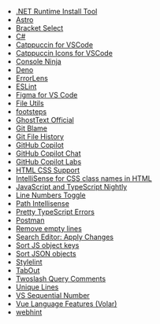 <ul>
  <li><a href="https://marketplace.visualstudio.com/items?itemName=ms-dotnettools.vscode-dotnet-runtime">.NET Runtime Install Tool</a></li>
  <li><a href="https://marketplace.visualstudio.com/items?itemName=astro-build.astro-vscode">Astro</a></li>
  <li><a href="https://marketplace.visualstudio.com/items?itemName=chunsen.bracket-select">Bracket Select</a></li>
  <li><a href="https://marketplace.visualstudio.com/items?itemName=ms-dotnettools.csharp">C#</a></li>
  <li><a href="https://marketplace.visualstudio.com/items?itemName=Catppuccin.catppuccin-vsc">Catppuccin for VSCode</a></li>
  <li><a href="https://marketplace.visualstudio.com/items?itemName=Catppuccin.catppuccin-vsc-icons">Catppuccin Icons for VSCode</a></li>
  <li><a href="https://marketplace.visualstudio.com/items?itemName=WallabyJs.console-ninja">Console Ninja</a></li>
  <li><a href="https://marketplace.visualstudio.com/items?itemName=denoland.vscode-deno">Deno</a></li>
  <li><a href="https://marketplace.visualstudio.com/items?itemName=usernamehw.errorlens">ErrorLens</a></li>
  <li><a href="https://marketplace.visualstudio.com/items?itemName=dbaeumer.vscode-eslint">ESLint</a></li>
  <li><a href="https://marketplace.visualstudio.com/items?itemName=figma.figma-vscode-extension">Figma for VS Code</a></li>
  <li><a href="https://marketplace.visualstudio.com/items?itemName=sleistner.vscode-fileutils">File Utils</a></li>
  <li><a href="https://marketplace.visualstudio.com/items?itemName=Wattenberger.footsteps">footsteps</a></li>
  <li><a href="https://marketplace.visualstudio.com/items?itemName=fregante.ghost-text">GhostText Official</a></li>
  <li><a href="https://marketplace.visualstudio.com/items?itemName=waderyan.gitblame">Git Blame</a></li>
  <li><a href="https://marketplace.visualstudio.com/items?itemName=pomber.git-file-history">Git File History</a></li>
  <li><a href="https://marketplace.visualstudio.com/items?itemName=GitHub.copilot">GitHub Copilot</a></li>
  <li><a href="https://marketplace.visualstudio.com/items?itemName=GitHub.copilot-chat">GitHub Copilot Chat</a></li>
  <li><a href="https://marketplace.visualstudio.com/items?itemName=GitHub.copilot-labs">GitHub Copilot Labs</a></li>
  <li><a href="https://marketplace.visualstudio.com/items?itemName=ecmel.vscode-html-css">HTML CSS Support</a></li>
  <li><a href="https://marketplace.visualstudio.com/items?itemName=Zignd.html-css-class-completion">IntelliSense for CSS class names in HTML</a></li>
  <li><a href="https://marketplace.visualstudio.com/items?itemName=ms-vscode.vscode-typescript-next">JavaScript and TypeScript Nightly</a></li>
  <li><a href="https://marketplace.visualstudio.com/items?itemName=yay.lntoggle">Line Numbers Toggle</a></li>
  <li><a href="https://marketplace.visualstudio.com/items?itemName=christian-kohler.path-intellisense">Path Intellisense</a></li>
  <li><a href="https://marketplace.visualstudio.com/items?itemName=yoavbls.pretty-ts-errors">Pretty TypeScript Errors</a></li>
  <li><a href="https://marketplace.visualstudio.com/items?itemName=Postman.postman-for-vscode">Postman</a></li>
  <li><a href="https://marketplace.visualstudio.com/items?itemName=usernamehw.remove-empty-lines">Remove empty lines</a></li>
  <li><a href="https://marketplace.visualstudio.com/items?itemName=jakearl.search-editor-apply-changes">Search Editor: Apply Changes</a></li>
  <li><a href="https://marketplace.visualstudio.com/items?itemName=zengxingxin.sort-js-object-keys">Sort JS object keys</a></li>
  <li><a href="https://marketplace.visualstudio.com/items?itemName=richie5um2.vscode-sort-json">Sort JSON objects</a></li>
  <li><a href="https://marketplace.visualstudio.com/items?itemName=stylelint.vscode-stylelint">Stylelint</a></li>
  <li><a href="https://marketplace.visualstudio.com/items?itemName=albert.TabOut">TabOut</a></li>
  <li><a href="https://marketplace.visualstudio.com/items?itemName=Orta.vscode-twoslash-queries">Twoslash Query Comments</a></li>
  <li><a href="https://marketplace.visualstudio.com/items?itemName=bibhasdn.unique-lines">Unique Lines</a></li>
  <li><a href="https://marketplace.visualstudio.com/items?itemName=neptunedesign.vs-sequential-number">VS Sequential Number</a></li>
  <li><a href="https://marketplace.visualstudio.com/items?itemName=Vue.volar">Vue Language Features (Volar)</a></li>
  <li><a href="https://marketplace.visualstudio.com/items?itemName=webhint.vscode-webhint">webhint</a></li>
</ul>
